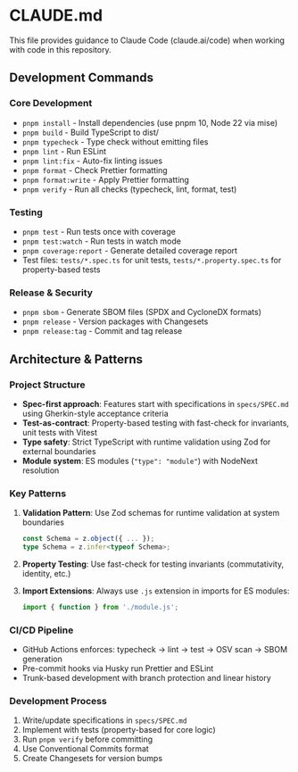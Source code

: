 # CLAUDE.md

This file provides guidance to Claude Code (claude.ai/code) when working with code in this repository.

## Development Commands

### Core Development

- `pnpm install` - Install dependencies (use pnpm 10, Node 22 via mise)
- `pnpm build` - Build TypeScript to dist/
- `pnpm typecheck` - Type check without emitting files
- `pnpm lint` - Run ESLint
- `pnpm lint:fix` - Auto-fix linting issues
- `pnpm format` - Check Prettier formatting
- `pnpm format:write` - Apply Prettier formatting
- `pnpm verify` - Run all checks (typecheck, lint, format, test)

### Testing

- `pnpm test` - Run tests once with coverage
- `pnpm test:watch` - Run tests in watch mode
- `pnpm coverage:report` - Generate detailed coverage report
- Test files: `tests/*.spec.ts` for unit tests, `tests/*.property.spec.ts` for property-based tests

### Release & Security

- `pnpm sbom` - Generate SBOM files (SPDX and CycloneDX formats)
- `pnpm release` - Version packages with Changesets
- `pnpm release:tag` - Commit and tag release

## Architecture & Patterns

### Project Structure

- **Spec-first approach**: Features start with specifications in `specs/SPEC.md` using Gherkin-style acceptance criteria
- **Test-as-contract**: Property-based testing with fast-check for invariants, unit tests with Vitest
- **Type safety**: Strict TypeScript with runtime validation using Zod for external boundaries
- **Module system**: ES modules (`"type": "module"`) with NodeNext resolution

### Key Patterns

1. **Validation Pattern**: Use Zod schemas for runtime validation at system boundaries

   ```typescript
   const Schema = z.object({ ... });
   type Schema = z.infer<typeof Schema>;
   ```

2. **Property Testing**: Use fast-check for testing invariants (commutativity, identity, etc.)

3. **Import Extensions**: Always use `.js` extension in imports for ES modules:
   ```typescript
   import { function } from './module.js';
   ```

### CI/CD Pipeline

- GitHub Actions enforces: typecheck → lint → test → OSV scan → SBOM generation
- Pre-commit hooks via Husky run Prettier and ESLint
- Trunk-based development with branch protection and linear history

### Development Process

1. Write/update specifications in `specs/SPEC.md`
2. Implement with tests (property-based for core logic)
3. Run `pnpm verify` before committing
4. Use Conventional Commits format
5. Create Changesets for version bumps
